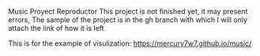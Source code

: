 Music Proyect Reproductor
This project is not finished yet, it may present errors,
The sample of the project is in the gh branch with which I will only attach the link of how it is left

This is for the example of visulization: https://mercury7w7.github.io/music/
